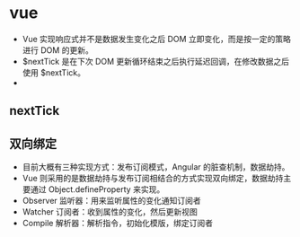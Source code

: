 # vue
* Vue 实现响应式并不是数据发生变化之后 DOM 立即变化，而是按一定的策略进行 DOM 的更新。
* $nextTick 是在下次 DOM 更新循环结束之后执行延迟回调，在修改数据之后使用 $nextTick。
* 

## nextTick


## 双向绑定
- 目前大概有三种实现方式：发布订阅模式，Angular 的脏查机制，数据劫持。
- Vue 则采用的是数据劫持与发布订阅相结合的方式实现双向绑定，数据劫持主要通过 Object.defineProperty 来实现。
- Observer 监听器：用来监听属性的变化通知订阅者
- Watcher 订阅者：收到属性的变化，然后更新视图
- Compile 解析器：解析指令，初始化模版，绑定订阅者